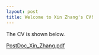 ```yaml
---
layout: post
title: Welcome to Xin Zhang's CV!
---
```


The CV is shown below.

[PostDoc_Xin_Zhang.pdf](https://github.com/Xinquant/Xinquant.github.io/raw/master/file_pdf/PostDoc_Xin_Zhang.pdf)
